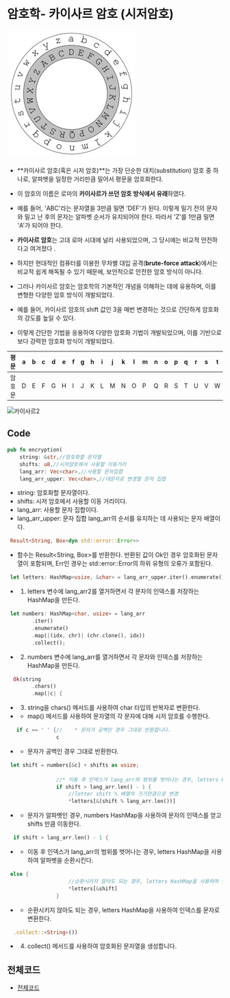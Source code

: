 # 암호학- 카이사르 암호 (시저암호)

![시저암호](/img/Caesar_circle.png)

- **카이사르 암호(혹은 시저 암호)**는 가장 단순한 대치(substitution) 암호 중 하나로, 알파벳을 일정한 거리만큼 밀어서 평문을 암호화한다.
- 이 암호의 이름은 로마의 **카이사르가 쓰던 암호 방식에서 유래**하였다.

- 예를 들어, 'ABC'라는 문자열을 3만큼 밀면 'DEF'가 된다. 이렇게 밀기 전의 문자와 밀고 난 후의 문자는 알파벳 순서가 유지되어야 한다. 따라서 'Z'를 1만큼 밀면 'A'가 되어야 한다.

- **카이사르 암호**는 고대 로마 시대에 널리 사용되었으며, 그 당시에는 비교적 안전하다고 여겨졌다 .
- 하지만 현대적인 컴퓨터를 이용한 무차별 대입 공격(**brute-force attack**)에서는 비교적 쉽게 해독될 수 있기 때문에, 보안적으로 안전한 암호 방식이 아니다.

- 그러나 카이사르 암호는 암호학의 기본적인 개념을 이해하는 데에 유용하며, 이를 변형한 다양한 암호 방식이 개발되었다.
- 예를 들어, 카이사르 암호의 shift 값인 3을 매번 변경하는 것으로 간단하게 암호화의 강도를 높일 수 있다.
- 이렇게 간단한 기법을 응용하여 다양한 암호화 기법이 개발되었으며, 이를 기반으로 보다 강력한 암호화 방식이 개발되었다.

| 평문   | a   | b   | c   | d   | e   | f   | g   | h   | i   | j   | k   | l   | m   | n   | o   | p   | q   | r   | s   | t   | u   | v   | w   | x   | y   | z   |
| ------ | --- | --- | --- | --- | --- | --- | --- | --- | --- | --- | --- | --- | --- | --- | --- | --- | --- | --- | --- | --- | --- | --- | --- | --- | --- | --- |
| 암호문 | D   | E   | F   | G   | H   | I   | J   | K   | L   | M   | N   | O   | P   | Q   | R   | S   | T   | U   | V   | W   | X   | Y   | Z   | A   | B   | C   |

![카이사르2](https://user-images.githubusercontent.com/88940298/205244684-5d6acbd3-556e-49fc-b92f-b667b1093bd2.svg)

## Code

```rs
pub fn encryption(
    string: &str,//암호화할 문자열
    shifts: u8,//시저암호에서 사용할 이동거리
    lang_arr: Vec<char>,//사용할 문자집합
    lang_arr_upper: Vec<char>,//대문자로 변경할 문자 집합
```

- string: 암호화할 문자열이다.
- shifts: 시저 암호에서 사용할 이동 거리이다.
- lang_arr: 사용할 문자 집합이다.
- lang_arr_upper: 문자 집합 lang_arr의 순서를 유지하는 데 사용되는 문자 배열이다.

```rs
 Result<String, Box<dyn std::error::Error>>
```

- 함수는 Result<String, Box<dyn std::error::Error>>를 반환한다. 반환된 값이 Ok인 경우 암호화된 문자열이 포함되며, Err인 경우는 std::error::Error의 하위 유형의 오류가 포함된다.

```rs
 let letters: HashMap<usize, &char> = lang_arr_upper.iter().enumerate().collect();
```

- 1. letters 변수에 lang_arr2를 열거하면서 각 문자의 인덱스를 저장하는 HashMap을 만든다.

```rs
 let numbers: HashMap<char, usize> = lang_arr
        .iter()
        .enumerate()
        .map(|(idx, chr)| (chr.clone(), idx))
        .collect();
```

- 2. numbers 변수에 lang_arr를 열거하면서 각 문자와 인덱스를 저장하는 HashMap을 만든다.

```rs
  Ok(string
        .chars()
        .map(|c| {
```

- 3. string을 chars() 메서드를 사용하여 char 타입의 반복자로 변환한다.
- - map() 메서드를 사용하여 문자열의 각 문자에 대해 시저 암호를 수행한다.

```rs
   if c == ' ' {//    * 문자가 공백인 경우 그대로 반환합니다.
                c
```

- - 문자가 공백인 경우 그대로 반환한다.

```rs
 let shift = numbers[&c] + shifts as usize;

                //* 이동 후 인덱스가 lang_arr의 범위를 벗어나는 경우, letters HashMap을 사용하여 알파벳을 순환
                if shift > lang_arr.len() - 1 {
                    //letter shift % 배열의 크기만큼으로 변경
                    *letters[&(shift % lang_arr.len())]
```

- - 문자가 알파벳인 경우, numbers HashMap을 사용하여 문자의 인덱스를 얻고 shifts 만큼 이동한다.

```rs
  if shift > lang_arr.len() - 1 {
```

- - 이동 후 인덱스가 lang_arr의 범위를 벗어나는 경우, letters HashMap을 사용하여 알파벳을 순환시킨다.

```rs
 else {
                    //순환시키지 않아도 되는 경우, letters HashMap을 사용하여 인덱스를 문자로 변환합니다
                    *letters[&shift]
                }
```

- - 순환시키지 않아도 되는 경우, letters HashMap을 사용하여 인덱스를 문자로 변환한다.

```rs
  .collect::<String>())
```

- 4. collect() 메서드를 사용하여 암호화된 문자열을 생성합니다.

## 전체코드

- [전체코드](https://github.com/kyunghyunHan/Caesar_Cipher/blob/main/README.md)
